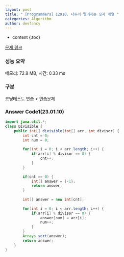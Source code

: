 ```yaml
---
layout: post
title: " [Programmers] 12910. 나누어 떨어지는 숫자 배열 "
categories: Algorithm
author: devfancy
---
```

* content
{:toc}

[문제 링크](https://school.programmers.co.kr/learn/courses/30/lessons/12910)

### 성능 요약

메모리: 72.8 MB, 시간: 0.33 ms

### 구분

코딩테스트 연습 > 연습문제

### Answer Code1(23.01.10)

``` java
import java.util.*;
class Divisible {
    public int[] divisible(int[] arr, int divisor) {
        int cnt = 0;
        int num = 0;
        
        for(int i = 0; i < arr.length; i++) {
            if(arr[i] % divisor == 0) {
                cnt++;
            }
        }
        
        if(cnt == 0) {
            int[] answer = {-1};
            return answer;
        }
        
        int[] answer = new int[cnt];
        
        for(int i = 0; i < arr.length; i++) {
            if(arr[i] % divisor == 0) {
                answer[num] = arr[i];
                num++;
            }
        }
        Arrays.sort(answer);
        return answer;
    }
}
```
